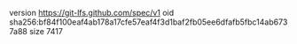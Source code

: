 version https://git-lfs.github.com/spec/v1
oid sha256:bf84f100eaf4ab178a17cfe57eaf4f3d1baf2fb05ee6dfafb5fbc14ab6737a88
size 7417
